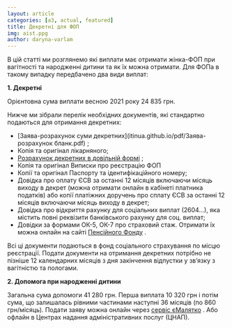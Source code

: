 ```yaml
---
layout: article
categories: [a3, actual, featured]
title: Декретні для ФОП
img: aist.ppg
author: daryna-varlam 
--- 
```

В цій статті ми розглянемо які виплати має отримати жінка-ФОП при вагітності та народженні дитини та як їх можна отримати.
Для ФОПа в такому випадку передбачено два види виплат:

**1. Декретні**

Орієнтовна сума виплати весною 2021 року 24 835 грн.

Нижче ми зібрали перелік необхідних документів, які стандартно подаються для отримання декретних:
*	[Заява-розрахунок суми декретних](itinua.github.io/pdf/Заява-розрахунок бланк.pdf) ;
*	Копія та оригінал лікарняного;
*	[Розрахунок декретних в довільній формі](itinua.github.io/pdf/Розрахунок_приклад.pdf) ;
*	Копія та оригінал Виписки про реєстрацію ФОП
*	Копії та оригінал Паспорту та ідентифікаційного номеру;
*	Довідка про оплату ЄСВ за останні 12 місяців включаючи місяць виходу в декрет (можна отримати онлайн в кабінеті платника податків)
або
копії платіжних доручень про сплату ЄСВ за останні 12 місяців включаючи місяць виходу в декрет;
*	Довідка про відкриття рахунку для соціальних виплат (2604…), яка містить повні реквізити банківського рахунку для соц. виплат;
*	Довідки за формами ОК-5, ОК-7 про страховий стаж. Отримати їх можна онлайн на сайті [Пенсійного Фонду](https://portal.pfu.gov.ua/sidebar/Templates/ReceptionDocuments) .

Всі ці документи подаються в фонд соціального страхування по місцю реєстрації. 
Подати документи на отримання декретних потрібно не пізніше 12 календарних місяців з дня закінчення відпустки у зв’язку з вагітністю та пологами.

**2. Допомога при народженні дитини**

Загальна сума допомоги 41 280 грн. Перша виплата 10 320 грн і потім сума, що залишалась рівними частинами наступні 36 місяців (по 860 грн/місяць).
Подати заяву можна онлайн через [сервіс єМалятко](https://diia.gov.ua/services/yemalyatko) .
Або офлайн в Центрах надання адміністративних послуг (ЦНАП).


